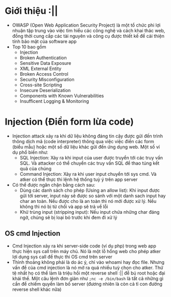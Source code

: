 # Giới thiệu :||
- OWASP (Open Web Application Security Project) là một tổ chức phi lợi nhuận tập trung vào việc tìm hiểu các công nghệ và cách khai thác web, đồng thời cung cấp các tài nguyên và công cụ được thiết kế để cải thiện tính bảo mật của software app
- Top 10 bao gồm
  - Injection
  - Broken Authentication
  - Sensitive Data Exposure
  - XML External Entity
  - Broken Access Control
  - Security Misconfiguration
  - Cross-site Scripting
  - Insecure Deserialization
  - Components with Known Vulnerabilities
  - Insufficent Logging & Monitoring
# Injection (Điền form lừa code)
- Injection attack xảy ra khi dữ liệu không đáng tin cậy được gửi đến trình thông dịch mã (code interpreter) thông qua việc việc điền các form (biểu mẫu) hoặc một số dữ liệu khác gửi đến ứng dụng web. Một số ví dụ phổ biến như:
  - SQL Injection: Xảy ra khi input của user được truyển tới các truy vấn SQL. Và attacker có thể chuyển các truy vấn SQL để thao túng kết quả của chúng
  - Command Injection: Xảy ra khi user input chuyển tới sys cmd. Và atker có thể thực thi lệnh hệ thống tuỳ ý trên app server
- Có thể được ngăn chặn bằng cách sau:
  - Dùng các danh sách cho phép (Using an allow list): Khi input được gửi tới server, input này sẽ được so sánh với một danh sach input hay char an toàn. Nếu được cho là an toàn thì nó mới được xử lý. Nếu không thì nó bị từ chối và app sẽ trả về lỗi
  - Khử trùng input (stripping input): Nếu input chứa những char đáng ngờ, chúng sẽ bị loại bỏ trước khi đem đi xử lý
## OS cmd Injection
- Cmd Injection xảy ra khi server-side code (ví dụ php) trong web app thực hiện sys call trên máy chủ. Nó là một lỗ hổng web cho phép atker lợi dụng sys call để thực thi OS cmd trên server
- Thỉnh thoảng không phải là do ác ý, chỉ vào whoami hay đọc file. Nhưng vấn đề của cmd injection là nó mở ra quá nhiều tuỳ chọn cho atker. Thứ tệ nhất họ có thể làm là triệu hồi một reverse shell :|| để bú root hoặc đại khái thế. Một câu lệnh đơn giản như ```;nc -e /bin/bash``` là tất cả những gì cần để chiếm quyền làm bố server (đương nhiên là còn cả tỉ con đường reverse shell khác nữa)
